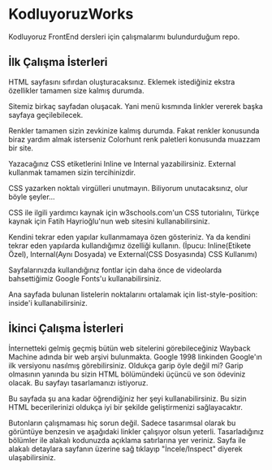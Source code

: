 # KodluyoruzWorks
Kodluyoruz FrontEnd dersleri için çalışmalarımı bulundurduğum repo.

## İlk Çalışma İsterleri

HTML sayfasını sıfırdan oluşturacaksınız. Eklemek istediğiniz ekstra özellikler tamamen size kalmış durumda.

Sitemiz birkaç sayfadan oluşacak. Yani menü kısmında linkler vererek başka sayfaya geçilebilecek.

Renkler tamamen sizin zevkinize kalmış durumda. Fakat renkler konusunda biraz yardım almak isterseniz Colorhunt renk paletleri konusunda muazzam bir site.

Yazacağınız CSS etiketlerini Inline ve Internal yazabilirsiniz. External kullanmak tamamen sizin tercihinizdir.

CSS yazarken noktalı virgülleri unutmayın. Biliyorum unutacaksınız, olur böyle şeyler...

CSS ile ilgili yardımcı kaynak için w3schools.com'un CSS tutorialını, Türkçe kaynak için Fatih Hayrioğlu'nun web sitesini kullanabilirsiniz.

Kendini tekrar eden yapılar kullanmamaya özen gösteriniz. Ya da kendini tekrar eden yapılarda kullandığımız özelliği kullanın. (İpucu: Inline(Etikete Özel), Internal(Aynı Dosyada) ve External(CSS Dosyasında) CSS Kullanımı)

Sayfalarınızda kullandığınız fontlar için daha önce de videolarda bahsettiğimiz Google Fonts'u kullanabilirsiniz.

Ana sayfada bulunan listelerin noktalarını ortalamak için list-style-position: inside'i kullanabilirsiniz.

## İkinci Çalışma İsterleri

İnternetteki gelmiş geçmiş bütün web sitelerini görebileceğiniz Wayback Machine adında bir web arşivi bulunmakta. Google 1998 linkinden Google'ın ilk versiyonu nasılmış görebilirsiniz. Oldukça garip öyle değil mi? Garip olmasının yanında bu sizin HTML bölümündeki üçüncü ve son ödeviniz olacak. Bu sayfayı tasarlamanızı istiyoruz.

Bu sayfada şu ana kadar öğrendiğiniz her şeyi kullanabilirsiniz. Bu sizin HTML becerilerinizi oldukça iyi bir şekilde geliştirmenizi sağlayacaktır.

Butonların çalışmaması hiç sorun değil. Sadece tasarımsal olarak bu görüntüye benzesin ve aşağıdaki linkler çalışıyor olsun yeterli.
Tasarladığınız bölümler ile alakalı kodunuzda açıklama satırlarına yer veriniz.
Sayfa ile alakalı detaylara sayfanın üzerine sağ tıklayıp "İncele/Inspect" diyerek ulaşabilirsiniz.

